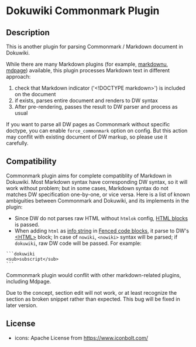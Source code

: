 Dokuwiki Commonmark Plugin
===========================

## Description
This is another plugin for parsing Commonmark / Markdown document in Dokuwiki.

While there are many Markdown plugins (for example, [markdownu](https://www.dokuwiki.org/plugin:markdowku), [mdpage](https://www.dokuwiki.org/plugin:mdpage)) available, this plugin processes Markdown text in different approach:

1. check that Markdown indicator ('\<!DOCTYPE markdown\>') is included on the document
2. if exists, parses entire document and renders to DW syntax
3. After pre-rendering, passes the result to DW parser and process as usual

If you want to parse all DW pages as Commonmark without specific doctype, you can enable `force_commonmark` option on config. But this action may conflit with existing document of DW markup, so please use it carefully.
## Compatibility
Commonmark plugin aims for complete compatiblity of Markdown in Dokuwiki. Most Markdown syntax have corresponding DW syntax, so it will work without problem; but in some cases, Markdown syntax do not matches DW specification one-by-one, or vice versa. Here is a list of known ambiguities between Commonmark and Dokuwiki, and its implements in the plugin:

- Since DW do not parses raw HTML without `htmlok` config, [HTML blocks](https://spec.commonmark.org/0.30/#html-blocks) is passed.
- When adding `html` as [info string](https://spec.commonmark.org/0.28/#info-string) in [Fenced code blocks](https://spec.commonmark.org/0.30/#fenced-code-blocks), it parse to DW's [\<HTML\>](https://www.dokuwiki.org/wiki:syntax#embedding_html_and_php) block; In case of `nowiki`, `<nowiki>` syntax will be parsed; if `dokuwiki`, raw DW code will be passed. For example:

````
```dokuwiki
<sub>subscript</sub>
```
````



Commonmark plugin would conflit with other markdown-related plugins, including Mdpage.

Due to the concept, section edit will not work, or at least recognize the section as broken snippet rather than expected. This bug will be fixed in later version.

## License

- icons: Apache License from https://www.iconbolt.com/
